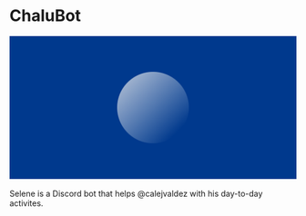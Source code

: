 # ChaluBot

![Selene logo header](.github/header.png)

Selene is a Discord bot that helps @calejvaldez with his day-to-day activites.
